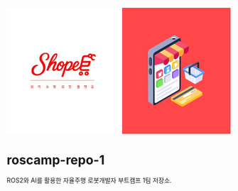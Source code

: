 ![Banner](https://github.com/addinedu-roscamp-7th/roscamp-repo-1/blob/dev/assets/images/banner.jpg?raw=true)

# roscamp-repo-1
ROS2와 AI를 활용한 자율주행 로봇개발자 부트캠프 1팀 저장소.